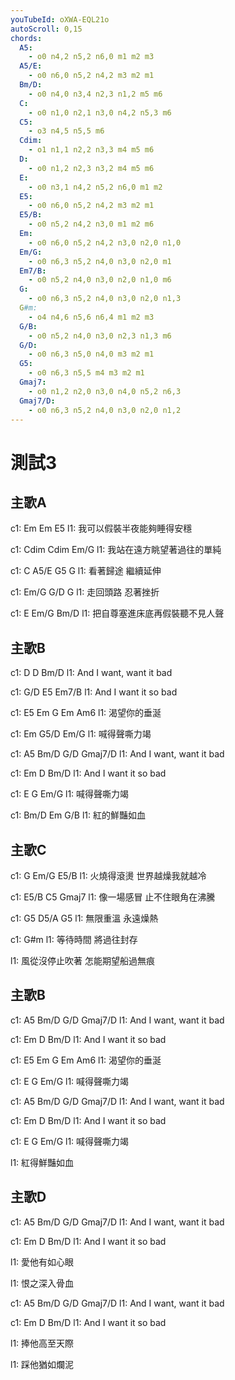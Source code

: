 ```yaml
---
youTubeId: oXWA-EQL21o
autoScroll: 0,15
chords:
  A5:
    - o0 n4,2 n5,2 n6,0 m1 m2 m3
  A5/E:
    - o0 n6,0 n5,2 n4,2 m3 m2 m1
  Bm/D:
    - o0 n4,0 n3,4 n2,3 n1,2 m5 m6
  C:
    - o0 n1,0 n2,1 n3,0 n4,2 n5,3 m6
  C5:
    - o3 n4,5 n5,5 m6
  Cdim:
    - o1 n1,1 n2,2 n3,3 m4 m5 m6
  D:
    - o0 n1,2 n2,3 n3,2 m4 m5 m6
  E:
    - o0 n3,1 n4,2 n5,2 n6,0 m1 m2
  E5:
    - o0 n6,0 n5,2 n4,2 m3 m2 m1
  E5/B:
    - o0 n5,2 n4,2 n3,0 m1 m2 m6
  Em:
    - o0 n6,0 n5,2 n4,2 n3,0 n2,0 n1,0
  Em/G:
    - o0 n6,3 n5,2 n4,0 n3,0 n2,0 m1
  Em7/B:
    - o0 n5,2 n4,0 n3,0 n2,0 n1,0 m6
  G:
    - o0 n6,3 n5,2 n4,0 n3,0 n2,0 n1,3
  G#m:
    - o4 n4,6 n5,6 n6,4 m1 m2 m3
  G/B:
    - o0 n5,2 n4,0 n3,0 n2,3 n1,3 m6
  G/D:
    - o0 n6,3 n5,0 n4,0 m3 m2 m1
  G5:
    - o0 n6,3 n5,5 m4 m3 m2 m1
  Gmaj7:
    - o0 n1,2 n2,0 n3,0 n4,0 n5,2 n6,3
  Gmaj7/D:
    - o0 n6,3 n5,2 n4,0 n3,0 n2,0 n1,2
---
```

# 測試3

## 主歌A
c1: Em  Em  E5
l1: 我可以假裝半夜能夠睡得安穩

c1: Cdim  Cdim  Em/G
l1: 我站在遠方眺望著過往的單純

c1: C  A5/E  G5  G
l1: 看著歸途 繼續延伸

c1: Em/G  G/D  G
l1: 走回頭路 忍著挫折

c1: E  Em/G  Bm/D
l1: 把自尊塞進床底再假裝聽不見人聲

## 主歌B
c1: D  D  Bm/D
l1: And I want, want it bad

c1: G/D  E5  Em7/B
l1: And I want it so bad

c1: E5  Em  G  Em  Am6
l1: 渴望你的垂涎

c1: Em  G5/D  Em/G
l1: 喊得聲嘶力竭

c1: A5  Bm/D  G/D  Gmaj7/D
l1: And I want, want it bad

c1: Em  D  Bm/D
l1: And I want it so bad

c1: E  G  Em/G
l1: 喊得聲嘶力竭

c1: Bm/D  Em  G/B
l1: 紅的鮮豔如血

## 主歌C
c1: G  Em/G  E5/B
l1: 火燒得滾燙 世界越燥我就越冷

c1: E5/B  C5  Gmaj7
l1: 像一場感冒 止不住眼角在沸騰

c1: G5  D5/A  G5
l1: 無限重溫 永遠燥熱

c1: G#m
l1: 等待時間 將過往封存

l1: 風從沒停止吹著 怎能期望船過無痕

## 主歌B
c1: A5  Bm/D  G/D  Gmaj7/D
l1: And I want, want it bad

c1: Em  D  Bm/D
l1: And I want it so bad

c1: E5  Em  G  Em  Am6
l1: 渴望你的垂涎

c1: E  G  Em/G
l1: 喊得聲嘶力竭

c1: A5  Bm/D  G/D  Gmaj7/D
l1: And I want, want it bad

c1: Em  D  Bm/D
l1: And I want it so bad

c1: E  G  Em/G
l1: 喊得聲嘶力竭

l1: 紅得鮮豔如血

## 主歌D
c1: A5  Bm/D  G/D  Gmaj7/D
l1: And I want, want it bad

c1: Em  D  Bm/D
l1: And I want it so bad

l1: 愛他有如心眼

l1: 恨之深入骨血

c1: A5  Bm/D  G/D  Gmaj7/D
l1: And I want, want it bad

c1: Em  D  Bm/D
l1: And I want it so bad

l1: 捧他高至天際

l1: 踩他猶如爛泥